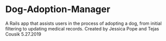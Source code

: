 # Dog-Adoption-Manager
A Rails app that assists users in the process of adopting a dog, from initial filtering to updating medical records.
Created by Jessica Pope and Tejas Cousik 5.27.2019
